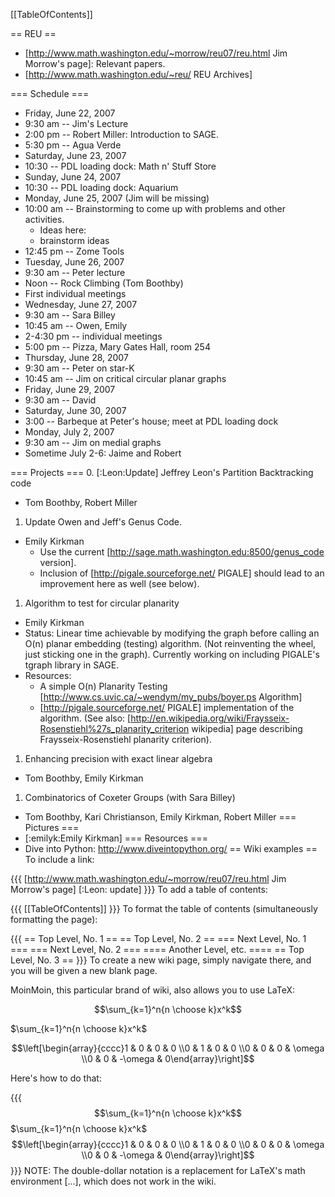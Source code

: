 [[TableOfContents]]

== REU ==
 * [http://www.math.washington.edu/~morrow/reu07/reu.html Jim Morrow's page]: Relevant papers.
 * [http://www.math.washington.edu/~reu/ REU Archives]


=== Schedule ===
 * Friday, June 22, 2007
  * 9:30 am -- Jim's Lecture
  * 2:00 pm -- Robert Miller: Introduction to SAGE.
  * 5:30 pm -- Agua Verde
 * Saturday, June 23, 2007
  * 10:30 -- PDL loading dock: Math n' Stuff Store
 * Sunday, June 24, 2007
  * 10:30 -- PDL loading dock: Aquarium
 * Monday, June 25, 2007 (Jim will be missing)
  * 10:00 am -- Brainstorming to come up with problems and other activities.
    * Ideas here:
     * brainstorm ideas
  * 12:45 pm -- Zome Tools
 * Tuesday, June 26, 2007
  * 9:30 am -- Peter lecture
  * Noon -- Rock Climbing (Tom Boothby)
  * First individual meetings
 * Wednesday, June 27, 2007
  * 9:30 am -- Sara Billey
  * 10:45 am -- Owen, Emily
  * 2-4:30 pm -- individual meetings
  * 5:00 pm -- Pizza, Mary Gates Hall, room 254
 * Thursday, June 28, 2007
  * 9:30 am -- Peter on star-K
  * 10:45 am -- Jim on critical circular planar graphs
 * Friday, June 29, 2007
  * 9:30 am -- David
 * Saturday, June 30, 2007
  * 3:00 -- Barbeque at Peter's house; meet at PDL loading dock 
 * Monday, July 2, 2007
  * 9:30 am -- Jim on medial graphs
 * Sometime July 2-6: Jaime and Robert

=== Projects ===
 0. [:Leon:Update] Jeffrey Leon's Partition Backtracking code
  * Tom Boothby, Robert Miller
 1. Update Owen and Jeff's Genus Code.
  * Emily Kirkman
    * Use the current [http://sage.math.washington.edu:8500/genus_code version].
    * Inclusion of [http://pigale.sourceforge.net/ PIGALE] should lead to an improvement here as well (see below).
 1. Algorithm to test for circular planarity
  * Emily Kirkman
  * Status: Linear time achievable by modifying the graph before calling an O(n) planar embedding (testing) algorithm.  (Not reinventing the wheel, just sticking one in the graph).  Currently working on including PIGALE's tgraph library in SAGE.
  * Resources: 
    * A simple O(n) Planarity Testing [http://www.cs.uvic.ca/~wendym/my_pubs/boyer.ps Algorithm]
    * [http://pigale.sourceforge.net/ PIGALE] implementation of the algorithm.  (See also: [http://en.wikipedia.org/wiki/Fraysseix-Rosenstiehl%27s_planarity_criterion wikipedia] page describing Fraysseix-Rosenstiehl planarity criterion).
 1. Enhancing precision with exact linear algebra
  * Tom Boothby, Emily Kirkman
 1. Combinatorics of Coxeter Groups (with Sara Billey)
  * Tom Boothby, Kari Christianson, Emily Kirkman, Robert Miller
=== Pictures ===
 * [:emilyk:Emily Kirkman]
=== Resources ===
 * Dive into Python: http://www.diveintopython.org/
== Wiki examples ==
To include a link:

{{{
[http://www.math.washington.edu/~morrow/reu07/reu.html Jim Morrow's page]
[:Leon: update]
}}}
To add a table of contents:

{{{
[[TableOfContents]]
}}}
To format the table of contents (simultaneously formatting the page):

{{{
== Top Level, No. 1 ==
== Top Level, No. 2 ==
=== Next Level, No. 1 ===
=== Next Level, No. 2 ===
==== Another Level, etc. ====
== Top Level, No. 3 ==
}}}
To create a new wiki page, simply navigate there, and you will be given a new blank page.

MoinMoin, this particular brand of wiki, also allows you to use LaTeX:

$$\sum_{k=1}^n{n \choose k}x^k$$

$\sum_{k=1}^n{n \choose k}x^k$

$$\left[\begin{array}{cccc}1 & 0 & 0 & 0 \\0 & 1 & 0 & 0 \\0 & 0 & 0 & \omega \\0 & 0 & -\omega & 0\end{array}\right]$$

Here's how to do that:

{{{
$$\sum_{k=1}^n{n \choose k}x^k$$
$\sum_{k=1}^n{n \choose k}x^k$
$$\left[\begin{array}{cccc}1 & 0 & 0 & 0 \\0 & 1 & 0 & 0 \\0 & 0 & 0 & \omega \\0 & 0 & -\omega & 0\end{array}\right]$$
}}}
NOTE: The double-dollar notation is a replacement for LaTeX's math environment \[...\], which does not work in the wiki.

